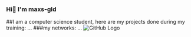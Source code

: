 ### Hi👋 I'm maxs-gld


##I am a computer science student, here are my projects done during my training:
...
###my networks:
...
![GitHub Logo](/github/code.png)

